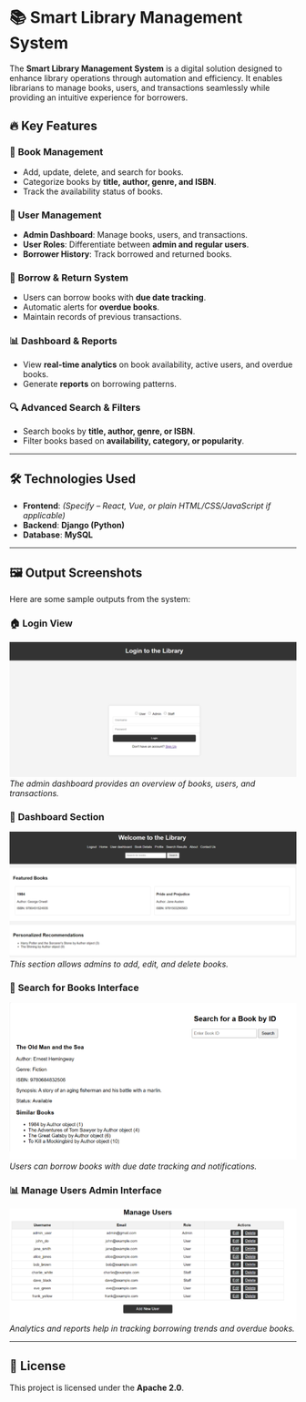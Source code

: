 # 📚 Smart Library Management System

The **Smart Library Management System** is a digital solution designed to enhance library operations through automation and efficiency. It enables librarians to manage books, users, and transactions seamlessly while providing an intuitive experience for borrowers.

## 🔥 Key Features

### 📖 **Book Management**
- Add, update, delete, and search for books.
- Categorize books by **title, author, genre, and ISBN**.
- Track the availability status of books.

### 👤 **User Management**
- **Admin Dashboard**: Manage books, users, and transactions.
- **User Roles**: Differentiate between **admin and regular users**.
- **Borrower History**: Track borrowed and returned books.

### 🔄 **Borrow & Return System**
- Users can borrow books with **due date tracking**.
- Automatic alerts for **overdue books**.
- Maintain records of previous transactions.

### 📊 **Dashboard & Reports**
- View **real-time analytics** on book availability, active users, and overdue books.
- Generate **reports** on borrowing patterns.

### 🔍 **Advanced Search & Filters**
- Search books by **title, author, genre, or ISBN**.
- Filter books based on **availability, category, or popularity**.

---

## 🛠️ **Technologies Used**
- **Frontend**: *(Specify – React, Vue, or plain HTML/CSS/JavaScript if applicable)*
- **Backend**: **Django (Python)**
- **Database**: **MySQL**
---

## 🖼️ **Output Screenshots**
Here are some sample outputs from the system:

### 🏠 **Login View**
![Dashboard](images/Login.png)  
*The admin dashboard provides an overview of books, users, and transactions.*

### 📖 **Dashboard Section**
![Book Management](images/Dashboard.png)  
*This section allows admins to add, edit, and delete books.*

### 👤 **Search for Books Interface**
![User Borrowing](images/searchBooks.png)  
*Users can borrow books with due date tracking and notifications.*

### 📊 **Manage Users Admin Interface**
![Reports](images/manageUsers.png)  
*Analytics and reports help in tracking borrowing trends and overdue books.*

---

## 📜 **License**
This project is licensed under the **Apache 2.0**.

